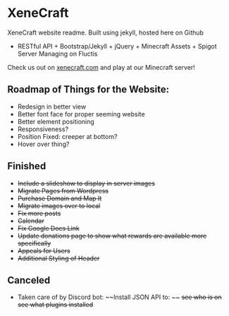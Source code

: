 XeneCraft
=====

XeneCraft website readme. Built using jekyll, hosted here on Github
* RESTful API + Bootstrap/Jekyll + jQuery + Minecraft Assets + Spigot Server Managing on Fluctis

Check us out on [xenecraft.com](http://xenecraft.com) and play at our Minecraft server!

Roadmap of Things for the Website:
-----
* Redesign in better view
* Better font face for proper seeming website
* Better element positioning
* Responsiveness?
* Position Fixed: creeper at bottom?
* Hover over thing?

Finished
-----
* ~~Include a slideshow to display in server images~~
* ~~Migrate Pages from Wordpress~~
* ~~Purchase Domain and Map It~~
* ~~Migrate images over to local~~
* ~~Fix more posts~~
* ~~Calendar~~
* ~~Fix Google Docs Link~~
* ~~Update donations page to show what rewards are available more specifically~~
* ~~Appeals for Users~~
* ~~Additional Styling of Header~~

Canceled
-----
* Taken care of by Discord bot: ~~Install JSON API to: ~~
~~see who is on~~
~~see what plugins installed~~